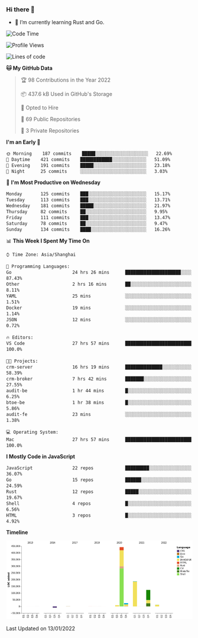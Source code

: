 ### Hi there 👋

- 🌱 I’m currently learning Rust and Go.

<!--START_SECTION:waka-->
![Code Time](http://img.shields.io/badge/Code%20Time-124%20hrs%2013%20mins-blue)

![Profile Views](http://img.shields.io/badge/Profile%20Views-1-blue)

![Lines of code](https://img.shields.io/badge/From%20Hello%20World%20I%27ve%20Written-796%20Thousand%20lines%20of%20code-blue)

**🐱 My GitHub Data** 

> 🏆 98 Contributions in the Year 2022
 > 
> 📦 437.6 kB Used in GitHub's Storage 
 > 
> 💼 Opted to Hire
 > 
> 📜 69 Public Repositories 
 > 
> 🔑 3 Private Repositories  
 > 
**I'm an Early 🐤** 

```text
🌞 Morning    187 commits    █████░░░░░░░░░░░░░░░░░░░░   22.69% 
🌆 Daytime    421 commits    ████████████░░░░░░░░░░░░░   51.09% 
🌃 Evening    191 commits    █████░░░░░░░░░░░░░░░░░░░░   23.18% 
🌙 Night      25 commits     ░░░░░░░░░░░░░░░░░░░░░░░░░   3.03%

```
📅 **I'm Most Productive on Wednesday** 

```text
Monday       125 commits    ███░░░░░░░░░░░░░░░░░░░░░░   15.17% 
Tuesday      113 commits    ███░░░░░░░░░░░░░░░░░░░░░░   13.71% 
Wednesday    181 commits    █████░░░░░░░░░░░░░░░░░░░░   21.97% 
Thursday     82 commits     ██░░░░░░░░░░░░░░░░░░░░░░░   9.95% 
Friday       111 commits    ███░░░░░░░░░░░░░░░░░░░░░░   13.47% 
Saturday     78 commits     ██░░░░░░░░░░░░░░░░░░░░░░░   9.47% 
Sunday       134 commits    ████░░░░░░░░░░░░░░░░░░░░░   16.26%

```


📊 **This Week I Spent My Time On** 

```text
⌚︎ Time Zone: Asia/Shanghai

💬 Programming Languages: 
Go                       24 hrs 26 mins      █████████████████████░░░░   87.43% 
Other                    2 hrs 16 mins       ██░░░░░░░░░░░░░░░░░░░░░░░   8.11% 
YAML                     25 mins             ░░░░░░░░░░░░░░░░░░░░░░░░░   1.51% 
Docker                   19 mins             ░░░░░░░░░░░░░░░░░░░░░░░░░   1.14% 
JSON                     12 mins             ░░░░░░░░░░░░░░░░░░░░░░░░░   0.72%

🔥 Editors: 
VS Code                  27 hrs 57 mins      █████████████████████████   100.0%

🐱‍💻 Projects: 
crm-server               16 hrs 19 mins      ██████████████░░░░░░░░░░░   58.39% 
crm-broker               7 hrs 42 mins       ███████░░░░░░░░░░░░░░░░░░   27.55% 
audit-be                 1 hr 44 mins        █░░░░░░░░░░░░░░░░░░░░░░░░   6.25% 
btoe-be                  1 hr 38 mins        █░░░░░░░░░░░░░░░░░░░░░░░░   5.86% 
audit-fe                 23 mins             ░░░░░░░░░░░░░░░░░░░░░░░░░   1.38%

💻 Operating System: 
Mac                      27 hrs 57 mins      █████████████████████████   100.0%

```

**I Mostly Code in JavaScript** 

```text
JavaScript               22 repos            █████████░░░░░░░░░░░░░░░░   36.07% 
Go                       15 repos            ██████░░░░░░░░░░░░░░░░░░░   24.59% 
Rust                     12 repos            █████░░░░░░░░░░░░░░░░░░░░   19.67% 
Shell                    4 repos             █░░░░░░░░░░░░░░░░░░░░░░░░   6.56% 
HTML                     3 repos             █░░░░░░░░░░░░░░░░░░░░░░░░   4.92%

```


**Timeline**

![Chart not found](https://raw.githubusercontent.com/elton/elton/main/charts/bar_graph.png) 


 Last Updated on 13/01/2022
<!--END_SECTION:waka-->

<!--
**elton/elton** is a ✨ _special_ ✨ repository because its `README.md` (this file) appears on your GitHub profile.

Here are some ideas to get you started:

- 🔭 I’m currently working on ...
- 🌱 I’m currently learning ...
- 👯 I’m looking to collaborate on ...
- 🤔 I’m looking for help with ...
- 💬 Ask me about ...
- 📫 How to reach me: ...
- 😄 Pronouns: ...
- ⚡ Fun fact: ...
-->
